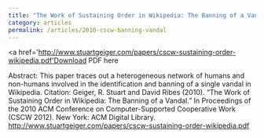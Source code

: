 ```yaml
---
title: "The Work of Sustaining Order in Wikipedia: The Banning of a Vandal"
category: articles
permalink: /articles/2010-cscw-banning-vandal
---
```


<a href='http://www.stuartgeiger.com/papers/cscw-sustaining-order-wikipedia.pdf'Download PDF here</a>

Abstract: This paper traces out a heterogeneous network of humans and non-humans involved in the identification and banning of a single vandal in Wikipedia.
Citation: Geiger, R. Stuart and David Ribes (2010).  “The Work of Sustaining Order in Wikipedia: The Banning of a Vandal.”  In Proceedings of the 2010 ACM Conference on Computer-Supported Cooperative Work (CSCW 2012).  New York: ACM Digital Library. http://www.stuartgeiger.com/papers/cscw-sustaining-order-wikipedia.pdf